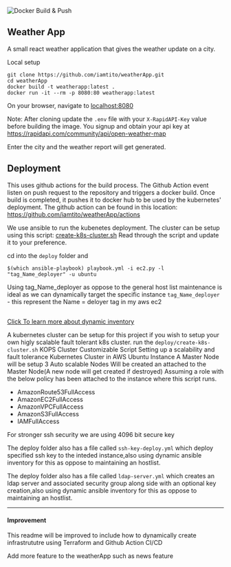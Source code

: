 ![Docker Build & Push](https://github.com/iamtito/weatherApp/workflows/Docker%20Build%20&%20Push/badge.svg)

## Weather App
A small react weather application that gives the weather update on a city. 

Local setup

```
git clone https://github.com/iamtito/weatherApp.git
cd weatherApp
docker build -t weatherapp:latest .
docker run -it --rm -p 8080:80 weatherapp:latest
```
On your browser, navigate to [localhost:8080](http://localhost:8080)

Note: After cloning update the `.env` file with your `X-RapidAPI-Key` value before building the image. You signup and obtain your api key at https://rapidapi.com/community/api/open-weather-map

Enter the city and the weather report will get generated.

## Deployment
This uses github actions for the build process. The Github Action event listen on push request to the repository and triggers a docker build. Once build is completed, it pushes it to docker hub to be used by the kubernetes' deployment.
The github action can be found in this location: https://github.com/iamtito/weatherApp/actions

We use ansible to run the kubenetes deployment. 
The cluster can be setup using this script: [create-k8s-cluster.sh](https://github.com/iamtito/weatherApp/blob/master/deploy/create-k8s-cluster.sh)
Read through the script and update it to your preference.

cd into the `deploy` folder and 
```
$(which ansible-playbook) playbook.yml -i ec2.py -l "tag_Name_deployer" -u ubuntu
```
 Using tag_Name_deployer as oppose to the general host list maintenance is ideal as we can dynamically target the specific instance
`tag_Name_deployer` - this represent the Name = deloyer tag in my aws ec2
##
[Click To learn more about dynamic inventory](https://docs.ansible.com/ansible/latest/user_guide/intro_dynamic_inventory.html)

A kubernetes cluster can be setup for this project if you wish to setup your own higly scalable fault tolerant k8s cluster.
run the `deploy/create-k8s-cluster.sh`
KOPS Cluster Customizable Script
Setting up a scalability and fault tolerance Kubernetes Cluster in AWS Ubuntu Instance
A Master Node will be setup
3 Auto scalable Nodes Will be created an attached to the Master Node(A new node will get created if destroyed)
Assuming a role with the below policy has been attached to the instance where this script runs.
 - AmazonRoute53FullAccess
 - AmazonEC2FullAccess 
 - AmazonVPCFullAccess
 - AmazonS3FullAccess
 - IAMFullAccess 

For stronger ssh security we are using 4096 bit secure key

The deploy folder also has a file called `ssh-key-deploy.yml` which deploy specified ssh key to the inteded instance,also using dynamic ansible inventory for this as oppose to maintaining an hostlist.

The deploy folder also has a file called `ldap-server.yml` which creates an ldap server and associated security group along side with an optional key creation,also using dynamic ansible inventory for this as oppose to maintaining an hostlist.

----
#### Improvement
This readme will be improved to include how to dynamically create infrastrututre using Terraform and Github Action CI/CD

Add more feature to the weatherApp such as news feature

